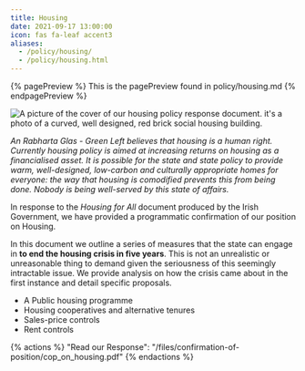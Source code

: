 ```yaml
---
title: Housing 
date: 2021-09-17 13:00:00
icon: fas fa-leaf accent3
aliases:
  - /policy/housing/
  - /policy/housing.html
---
```


{% pagePreview %} This is the pagePreview found in policy/housing.md {% endpagePreview %}

<img src="/assets/images/coponhousingcover.png" alt="A picture of the cover of our housing policy response document. it's a photo of a curved, well designed, red brick social housing building." title="Confirmation of Position on Housing document cover."/>

*An Rabharta Glas - Green Left believes that housing is a human right. Currently housing policy is aimed at increasing returns on housing as a financialised asset. It is possible for the state and state policy to provide warm, well-designed, low-carbon and culturally appropriate homes for everyone: the way that housing is comodified prevents this from being done. Nobody is being well-served by this state of affairs.*

In response to the *Housing for All* document produced by the Irish Government, we have provided a programmatic confirmation of our position on Housing.

In this document we outline a series of measures that the state can engage in **to end the housing crisis in five years**. This is not an unrealistic or unreasonable thing to demand given the seriousness of this seemingly intractable issue. We provide analysis on how the crisis came about in the first instance and detail specific proposals.

- A Public housing programme 
- Housing cooperatives and alternative tenures 
- Sales-price controls 
- Rent controls

{% actions %} "Read our Response": "/files/confirmation-of-position/cop_on_housing.pdf" {% endactions %}

